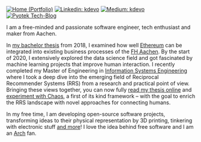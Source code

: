 [![Home (Portfolio)](https://img.shields.io/badge/Home-kdevo.github.io-0097a7?logo=github&style=flat-square&logoColor=white&link=https://kdevo.github.io/)](https://kdevo.github.io/)
[![Linkedin: kdevo](https://img.shields.io/badge/Linked-/in/kdevo-0097a7?style=flat-square&logo=LinkedIn&logoColor=white&link=https://www.linkedin.com/in/kdevo/)](https://www.linkedin.com/in/kdevo/)
[![Medium: kdevo](https://img.shields.io/badge/Medium-@kdevo-0097a7?style=flat-square&logo=Medium&logoColor=white&link=https://medium.com/@kdevo)](https://medium.com/@kdevo)
[![Pyotek Tech-Blog](https://img.shields.io/badge/Blog-pyotek.dev-0097a7?logo=raspberry-pi&style=flat-square&logoColor=white&link=https://pyotek.dev/)](https://pyotek.dev/)

I am a free-minded and passionate software engineer, tech enthusiast and maker from Aachen.

In [my bachelor thesis](https://kdevo.github.io/#bachelor-thesis) from 2018, I examined how well [Ethereum](https://ethereum.org/) can be integrated into existing business processes of the [FH Aachen](https://www.fh-aachen.de/).
By the start of 2020, I extensively explored the data science field and got fascinated by machine learning projects that improve human interaction.
I recently completed my Master of Engineering in [Information Systems Engineering](https://fhac.de/ise) where I took a deep dive into the emerging field of Reciprocal Recommender Systems (RRS) from a research and practical point of view. Bringing these views together, you can now fully [read my thesis online](https://kdevo.github.io/#master-thesis) and [experiment with Chaos](https://github.com/kdevo/chaos-rrs), a first of its kind framework – with the goal to enrich the RRS landscape with novel approaches for connecting humans.

In my free time, I am developing open-source software projects, transforming ideas to their physical representation by 3D printing, tinkering with electronic stuff [and more](https://kdevo.github.io/#kd)! I love the idea behind free software and I am an [Arch](https://archlinux.org/) fan.
